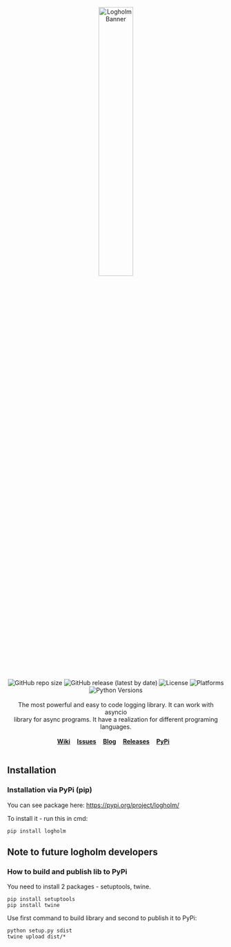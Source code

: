 <div align="center">
    <img alt="Logholm Banner" src="media/banner.svg" style="width: 40%"><br>
    <img alt="GitHub repo size" src="https://img.shields.io/github/repo-size/stockholmdev/logholm-python?style=for-the-badge">
    <img alt="GitHub release (latest by date)" src="https://img.shields.io/github/v/release/stockholmdev/logholm-python?style=for-the-badge">
    <img alt="License" src="https://img.shields.io/github/license/stockholmdev/logholm-python?style=for-the-badge">
    <img alt="Platforms" src="https://img.shields.io/badge/Platforms-Windows%20%7C%20Linux-blue?style=for-the-badge">
    <img alt="Python Versions" src="https://img.shields.io/badge/Python%20-3.7%2F8%2F9%2F10-blue?style=for-the-badge"><br><br>
    The most powerful and easy to code logging library. It can work with asyncio <br>
    library for async programs. It have a realization for different programing languages. <br><br>
    <a href="https://github.com/stockholmdev/logholm-python/wiki"><b>Wiki</b></a>&nbsp;&nbsp;&nbsp;
    <a href="https://github.com/stockholmdev/logholm-python/issues"><b>Issues</b></a>&nbsp;&nbsp;&nbsp;
    <a href="https://teletype.in/@stockholm/+logholm-python-library"><b>Blog</b></a>&nbsp;&nbsp;&nbsp;
    <a href=""><b>Releases</b></a>&nbsp;&nbsp;&nbsp;
    <a href="https://pypi.org/project/logholm/"><b>PyPi</b></a>&nbsp;&nbsp;&nbsp;<br><br>
</div>

## Installation
### Installation via PyPi (pip)
You can see package here: https://pypi.org/project/logholm/

To install it - run this in cmd:
```
pip install logholm
```
## Note to future logholm developers
### How to build and publish lib to PyPi
You need to install 2 packages - setuptools, twine.
```
pip install setuptools
pip install twine
```
Use first command to build library and second to publish it to PyPi:
```
python setup.py sdist
twine upload dist/*
```
